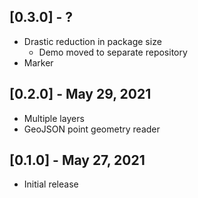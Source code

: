 ## [0.3.0] - ?

* Drastic reduction in package size
  * Demo moved to separate repository
* Marker

## [0.2.0] - May 29, 2021

* Multiple layers
* GeoJSON point geometry reader

## [0.1.0] - May 27, 2021

* Initial release
